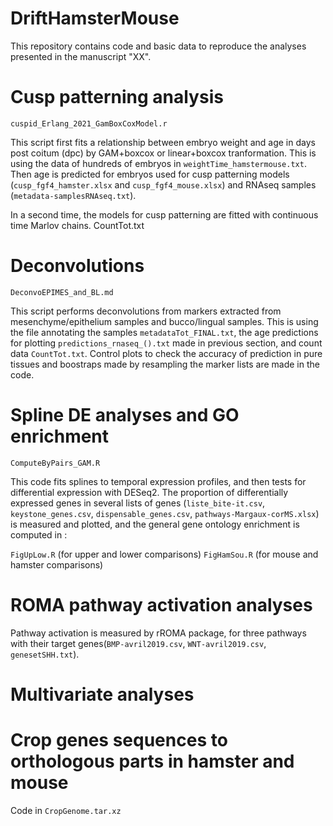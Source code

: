 # DriftHamsterMouse

This repository contains code and basic data to reproduce the analyses presented in the manuscript "XX".

# Cusp patterning analysis 

`cuspid_Erlang_2021_GamBoxCoxModel.r`

This script first fits a relationship between embryo weight and age in days post coitum (dpc) by GAM+boxcox or linear+boxcox tranformation. This is using the data of hundreds of embryos in `weightTime_hamstermouse.txt`. Then age is predicted for embryos used for cusp patterning models (`cusp_fgf4_hamster.xlsx` and `cusp_fgf4_mouse.xlsx`) and RNAseq samples (`metadata-samplesRNAseq.txt`). 

In a second time, the models for cusp patterning are fitted with continuous time Marlov chains.
CountTot.txt

# Deconvolutions 

`DeconvoEPIMES_and_BL.md`

This script performs deconvolutions from markers extracted from mesenchyme/epithelium samples and bucco/lingual samples.  This is using the file annotating the samples `metadataTot_FINAL.txt`, the age predictions for plotting `predictions_rnaseq_().txt` made in previous section, and count data `CountTot.txt`. 
Control plots to check the accuracy of prediction in pure tissues and boostraps made by resampling the marker lists are made in the code.


# Spline DE analyses and GO enrichment

`ComputeByPairs_GAM.R`

This code fits splines to temporal expression profiles, and then tests for differential expression with DESeq2. The proportion of differentially expressed genes in several lists of genes (`liste_bite-it.csv`, `keystone_genes.csv`, `dispensable_genes.csv`, `pathways-Margaux-corMS.xlsx`) is measured and plotted, and the general gene ontology enrichment is computed in :

`FigUpLow.R` (for upper and lower comparisons)
`FigHamSou.R` (for mouse and hamster comparisons)


# ROMA pathway activation analyses

Pathway activation is measured by rROMA package, for three pathways with their target genes(`BMP-avril2019.csv`, `WNT-avril2019.csv`, `genesetSHH.txt`). 

# Multivariate analyses



# Crop genes sequences to orthologous parts in hamster and mouse 

Code in `CropGenome.tar.xz`

